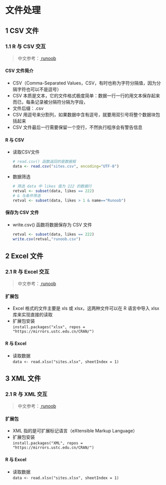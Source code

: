 <link rel=stylesheet href=style.css>

<h1> 文件处理 </h1>
<h2> 1 CSV 文件 </h2>
<h3> 1.1 R 与 CSV 交互 </h3>

> 中文参考：<a href=https://www.runoob.com/r/r-input-csv-file.html> runoob </a>

<h4> CSV 文件简介 </h4>

  - CSV（Comma-Separated Values，CSV，有时也称为字符分隔值，因为分隔字符也可以不是逗号）
  - CSV 本质是文本，它的文件格式极度简单：数据一行一行的用文本保存起来而已，每条记录被分隔符分隔为字段，
  - 文件后缀：.csv
  - CSV 用逗号来分割列，如果数据中含有逗号，就要用双引号将整个数据块包括起来
  - CSV 文件最后一行需要保留一个空行，不然执行程序会有警告信息

<h4> R 与 CSV </h4>

  - 读取CSV文件
    ```R
    # read.csv() 函数返回的是数据框
    data <- read.csv("sites.csv", encoding="UTF-8")
    ```
  - 数据筛选
    ```R
    # 筛选 data 中 likes 值为 222 的数据行
    retval <- subset(data, likes == 222)
    # & 与条件筛选
    retval <- subset(data, likes > 1 & name=="Runoob")
    ```

<h4> 保存为 CSV 文件 </h4>

  - write.csv() 函数将数据保存为 CSV 文件
    ```R
    retval <- subset(data, likes == 222)
    write.csv(retval,"runoob.csv")
    ```

<h2> 2 Excel 文件 </h2>
<h3> 2.1 R 与 Excel 交互 </h3>

> 中文参考：<a href=https://www.runoob.com/r/r-input-excel-file.html> runoob </a>

<h4> 扩展包 </h4>

  - Excel 格式的文件主要是 xls 或 xlsx，这两种文件可以在 R 语言中导入 xlsx 库来实现直接的读取
  - 扩展包安装  
    ```install.packages("xlsx", repos = "https://mirrors.ustc.edu.cn/CRAN/")```

<h4> R 与 Excel </h4>

  - 读取数据  
    ```data <- read.xlsx("sites.xlsx", sheetIndex = 1)```


<h2> 3 XML 文件 </h2>
<h3> 2.1 R 与 XML 交互 </h3>

> 中文参考：<a href=https://www.runoob.com/r/r-input-xml-file.html> runoob </a>

<h4> 扩展包 </h4>

  - XML 指的是可扩展标记语言（eXtensible Markup Language）
  - 扩展包安装  
    ```install.packages("XML", repos = "https://mirrors.ustc.edu.cn/CRAN/")```

<h4> R 与 Excel </h4>

  - 读取数据  
    ```data <- read.xlsx("sites.xlsx", sheetIndex = 1)```